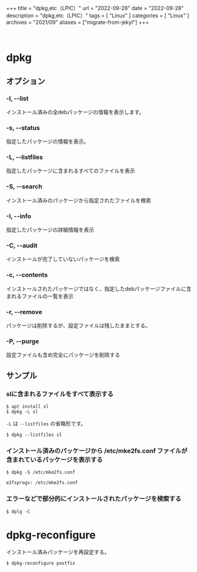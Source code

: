 +++
title = "dpkg,etc（LPIC）"
url = "2022-09-28"
date = "2022-09-28"
description = "dpkg,etc（LPIC）"
tags = [
  "Linux"
]
categories = [
  "Linux"
]
archives = "2021/09"
aliases = ["migrate-from-jekyl"]
+++

<br>

# dpkg


## オプション

### -l, --list

インストール済みの全debパッケージの情報を表示します。

### -s, --status

指定したパッケージの情報を表示。

### -L, --listfiles

指定したパッケージに含まれるすべてのファイルを表示

### -S, --search

インストール済みのパッケージから指定されたファイルを検索

### -I, --info

指定したパッケージの詳細情報を表示

### -C, --audit

インストールが完了していないパッケージを検索

### -c, --contents

インストールされたパッケージではなく、指定したdebパッケージファイルに含まれるファイルの一覧を表示

### -r, --remove

パッケージは削除するが、設定ファイルは残したままとする。

### -P, --purge

設定ファイルも含め完全にパッケージを削除する



## サンプル

### slに含まれるファイルをすべて表示する

```
$ apt install sl
$ dpkg -L sl
```

`-L` は `--listfiles` の省略形です。

```
$ dpkg --listfiles sl
```


### インストール済みのパッケージから /etc/mke2fs.conf ファイルが含まれているパッケージを表示する

```
$ dpkg -S /etc/mke2fs.conf
```

```
e2fsprogs: /etc/mke2fs.conf
```


### エラーなどで部分的にインストールされたパッケージを検索する

```
$ dplg -C
```


# dpkg-reconfigure

インストール済みパッケージを再設定する。

```
$ dpkg-reconfigure postfix
```
